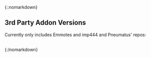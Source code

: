 {::nomarkdown}
<div id="content">
<h2>3rd Party Addon Versions</h2>
<p>Currently only includes Emmotes and imp444 and Pneumatus' repos:</p>
<br>
</div>
<script type="module">
import { Octokit } from "https://esm.sh/@octokit/core";

const v=1;
const octokit=new Octokit({ auth: `` });
const repos = {
	"Emmotes": {
		"name": "Emmote",
		"repo": "IC_Addons",
		"path": "/IC_Addons"
	},
	"imp444": {
		"name": "ImpEGamer",
		"repo": "IC_Addons",
		"path": ""
	},
	"Pneumatus": {
		"name": "Ismo",
		"repo": "IC-Addons",
		"path": ""
	}
};
const baseUrl = {
	"pre": "https://raw.githubusercontent.com/",
	"mid": "/refs/heads/main/",
	"suf": "/Addon.json"
}

async function init() {
	let ele = document.getElementById(`content`);
	let names = ``;
	let first = true;
	for (let owner in repos) {
		if (first)
			first = true;
		else
			names += ` / `;
		names += repos[owner].name;
	}
	let prefix = `<h2>3rd Party Addon Versions</h2><p>Currently only includes the repos belonging to ${names}</p><br>`;
	let c = `<table><tr><th>Owner</th><th>Addon</th><th>Version</th></tr>`;
	try {
		for (let owner in repos) {
			let repo = repos[owner];
			let repoStructures = await getFileList(owner,repo.repo,repo.path);
			if (repoStructures.status!=200)
				continue;
			for (let repoStructure of repoStructures.data) {
				if (repoStructure.type!="dir")
					continue;
				let addonUrl=`${baseUrl.pre}${owner}/${repo.repo}${baseUrl.mid}${repoStructure.path}${baseUrl.suf}`;
				let addon = await getVersion(addonUrl);
				c += `<tr><td>${repo.name}</td><td>${addon.Name}</td><td>${addon.Version}</td></tr>`;
				ele.innerHTML = prefix + c + `</table>`;
			}
		}
		ele.innerHTML = prefix + c + `</table><p>Done.</p>`;
	} catch {
		ele.innerHTML = prefix + `<p>Something went wrong.</p>`;
	}
}

async function getFileList(owner,repo,path) {
	return await octokit.request('GET /repos/{owner}/{repo}/contents{path}', {
		owner: owner,
		repo: repo,
		path: path,
		headers: {
			'X-GitHub-Api-Version': '2022-11-28'
		}
	});
}

async function getVersion(url) {
	var response = await fetch(url)
		.then(response => response.text());
	return await JSON.parse(response);
}

await init();
</script>
{:/nomarkdown}